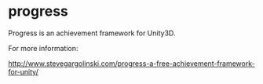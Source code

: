 progress
========

Progress is an achievement framework for Unity3D.

For more information:

http://www.stevegargolinski.com/progress-a-free-achievement-framework-for-unity/
